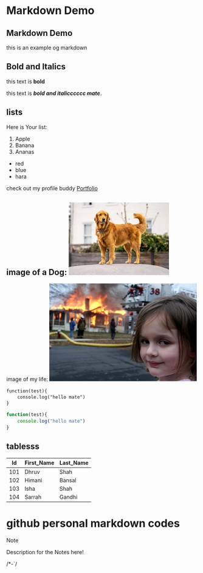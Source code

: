 # Markdown Demo
## Markdown Demo

this is an example og markdown

## Bold and Italics

this text is **bold**

this text is **_bold and italicccccc mate_**.

## lists 

Here is Your list:

1. Apple
2. Banana
3. Ananas

- red
- blue
- hara


check out my profile buddy [Portfolio](https://github.com/DhruvShah28)

image of a Dog:
![this is a image of a dog](dog.jpg)
---
image of my life:
![this is a image of my current situation](Disaster_Girl.jpg)

```
function(test){
    console.log("hello mate")
}
```

```javascript
function(test){
    console.log("hello mate")
}
```

## tablesss

|Id|First_Name|Last_Name|
|-|-|-|
|101|Dhruv|Shah|
|102|Himani|Bansal|
|103|Isha|Shah|
|104|Sarrah|Gandhi|


# github personal markdown codes

> [!Note]  
> Description for the Notes here!

/*-`/